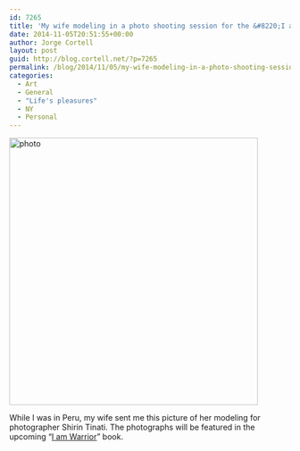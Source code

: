 ```yaml
---
id: 7265
title: 'My wife modeling in a photo shooting session for the &#8220;I am Warrior&#8221; book'
date: 2014-11-05T20:51:55+00:00
author: Jorge Cortell
layout: post
guid: http://blog.cortell.net/?p=7265
permalink: /blog/2014/11/05/my-wife-modeling-in-a-photo-shooting-session-for-the-i-am-warrior-book/
categories:
  - Art
  - General
  - "Life's pleasures"
  - NY
  - Personal
---
```

<img class="aligncenter" src="https://scontent-b-lga.xx.fbcdn.net/hphotos-xpf1/v/t1.0-9/10644874_10153268947212166_1608751198477573679_n.jpg?oh=410b83ef62b097aae4a502940da46d13&oe=54F582C2" alt="photo" width="445" height="479" />

While I was in Peru, my wife sent me this picture of her modeling for photographer Shirin Tinati. The photographs will be featured in the upcoming &#8220;<a title="http://iamwarriorproject.com/" href="http://iamwarriorproject.com/" target="_blank">I am Warrior</a>&#8221; book.